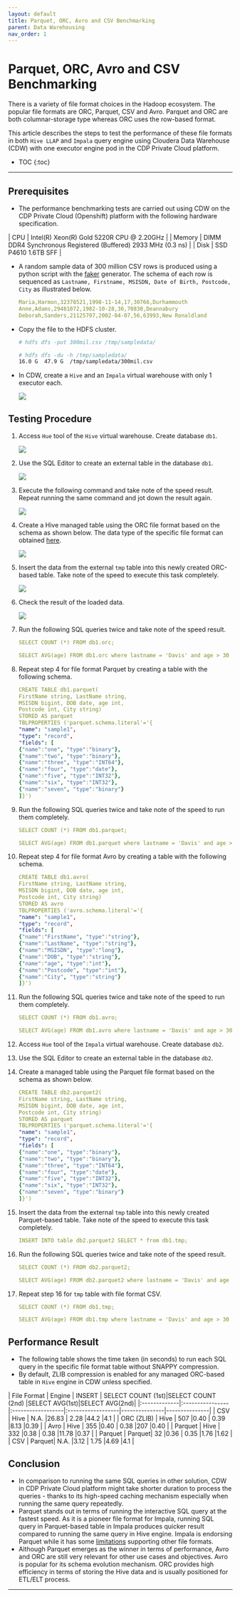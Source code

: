 ```yaml
---
layout: default
title: Parquet, ORC, Avro and CSV Benchmarking
parent: Data Warehousing
nav_order: 1
---
```


# Parquet, ORC, Avro and CSV Benchmarking

There is a variety of file format choices in the Hadoop ecosystem. The popular file formats are ORC, Parquet, CSV and Avro. Parquet and ORC are both columnar-storage type whereas ORC uses the row-based format.

This article describes the steps to test the performance of these file formats in both `Hive LLAP` and `Impala` query engine using Cloudera Data Warehouse (CDW) with one executor engine pod in the CDP Private Cloud platform.

- TOC
{:toc}

---
## Prerequisites

- The performance benchmarking tests are carried out using CDW on the CDP Private Cloud (Openshift) platform with the following hardware specification.

| CPU          | Intel(R) Xeon(R) Gold 5220R CPU @ 2.20GHz | 
| Memory  | DIMM DDR4 Synchronous Registered (Buffered) 2933 MHz (0.3 ns) | 
| Disk | SSD P4610 1.6TB SFF    | 


- A random sample data of 300 million CSV rows is produced using a python script with the [faker](https://faker.readthedocs.io/en/master/) generator. The schema of each row is sequenced as `Lastname, Firstname, MSISDN, Date of Birth, Postcode, City` as illustrated below.

    ```yaml
    Maria,Harmon,32378521,1998-11-14,17,30766,Durhammouth
    Anne,Adams,29481072,1982-10-28,36,70830,Deannabury
    Deborah,Sanders,21125797,2002-04-07,56,63993,New Ronaldland
    ```

- Copy the file to the HDFS cluster.

    ```bash
    # hdfs dfs -put 300mil.csv /tmp/sampledata/
    
    # hdfs dfs -du -h /tmp/sampledata/
    16.0 G  47.9 G  /tmp/sampledata/300mil.csv    
    ```

- In CDW, create a `Hive` and an `Impala` virtual warehouse with only 1 executor each.

    ![](../../assets/images/cdw/cdwfs1.png)

## Testing Procedure

1. Access `Hue` tool of the `Hive` virtual warehouse. Create database `db1`.

    ![](../../assets/images/cdw/cdwfs2.png)    
 
2. Use the SQL Editor to create an external table in the database `db1`.
 
    ![](../../assets/images/cdw/cdwfs3.png)       

3. Execute the following command and take note of the speed result. Repeat running the same command and jot down the result again.
    
    ![](../../assets/images/cdw/cdwfs4.png)
    
4. Create a Hive managed table using the ORC file format based on the schema as shown below. The data type of the specific file format can obtained [here](https://docs.cloudera.com/cdp-private-cloud-base/7.1.7/impala-reference/topics/impala-file-formats.html).
    
    ![](../../assets/images/cdw/cdwfs5.png)

5. Insert the data from the external `tmp` table into this newly created ORC-based table. Take note of the speed to execute this task completely.

    ![](../../assets/images/cdw/cdwfs6.png)
    
6. Check the result of the loaded data.    

    ![](../../assets/images/cdw/cdwfs7.png)
    

7. Run the following SQL queries twice and take note of the speed result.

    ```yaml
    SELECT COUNT (*) FROM db1.orc;   
    ```    
    
    ```yaml
    SELECT AVG(age) FROM db1.orc where lastname = 'Davis' and age > 30 and age < 40;
    ``` 
    
8. Repeat step 4 for file format Parquet by creating a table with the following schema.

    ```yaml
    CREATE TABLE db1.parquet(
    FirstName string, LastName string,    
    MSISDN bigint, DOB date, age int,
    Postcode int, City string)
    STORED AS parquet
    TBLPROPERTIES ('parquet.schema.literal'='{
    "name": "sample1",
    "type": "record",
    "fields": [
    {"name":"one", "type":"binary"},
    {"name":"two", "type":"binary"},
    {"name":"three", "type":"INT64"},
    {"name":"four", "type":"date"},
    {"name":"five", "type":"INT32"},
    {"name":"six", "type":"INT32"},
    {"name":"seven", "type":"binary"}
    ]}')
    ```

9. Run the following SQL queries twice and take note of the speed to run them completely.

    ```yaml
    SELECT COUNT (*) FROM db1.parquet;   
    ```    
    
    ```yaml
    SELECT AVG(age) FROM db1.parquet where lastname = 'Davis' and age > 30 and age < 40;
    ``` 

10. Repeat step 4 for file format Avro by creating a table with the following schema.

    ```yaml
    CREATE TABLE db1.avro(
    FirstName string, LastName string,    
    MSISDN bigint, DOB date, age int,
    Postcode int, City string)
    STORED AS avro
    TBLPROPERTIES ('avro.schema.literal'='{
    "name": "sample1",
    "type": "record",
    "fields": [
    {"name":"FirstName", "type":"string"},
    {"name":"LastName", "type":"string"},
    {"name":"MSISDN", "type":"long"},
    {"name":"DOB", "type":"string"},
    {"name":"age", "type":"int"},
    {"name":"Postcode", "type":"int"},
    {"name":"City", "type":"string"}
    ]}')
    ```    

11. Run the following SQL queries twice and take note of the speed to run them completely.

    ```yaml
    SELECT COUNT (*) FROM db1.avro;
    ```    

    ```yaml
    SELECT AVG(age) FROM db1.avro where lastname = 'Davis' and age > 30 and age < 40;
    ``` 

12. Access `Hue` tool of the `Impala` virtual warehouse. Create database `db2`.
   
 
13. Use the SQL Editor to create an external table in the database `db2`.
    

14. Create a managed table using the Parquet file format based on the schema as shown below.
    
    ```yaml
    CREATE TABLE db2.parquet2(
    FirstName string, LastName string,    
    MSISDN bigint, DOB date, age int,
    Postcode int, City string)
    STORED AS parquet
    TBLPROPERTIES ('parquet.schema.literal'='{
    "name": "sample1",
    "type": "record",
    "fields": [
    {"name":"one", "type":"binary"},
    {"name":"two", "type":"binary"},
    {"name":"three", "type":"INT64"},
    {"name":"four", "type":"date"},
    {"name":"five", "type":"INT32"},
    {"name":"six", "type":"INT32"},
    {"name":"seven", "type":"binary"}
    ]}')
    ```    

15. Insert the data from the external `tmp` table into this newly created Parquet-based table. Take note of the speed to execute this task completely.

    ```yaml
    INSERT INTO table db2.parquet2 SELECT * from db1.tmp;  
    ```    
    
16. Run the following SQL queries twice and take note of the speed result.

    ```yaml
    SELECT COUNT (*) FROM db2.parquet2;   
    ```    
    
    ```yaml
    SELECT AVG(age) FROM db2.parquet2 where lastname = 'Davis' and age > 30 and age < 40;
    ``` 
    
17. Repeat step 16 for `tmp` table with file format CSV.

    ```yaml
    SELECT COUNT (*) FROM db1.tmp;   
    ```    
    
    ```yaml
    SELECT AVG(age) FROM db1.tmp where lastname = 'Davis' and age > 30 and age < 40;
    ``` 
    
## Performance Result

- The following table shows the time taken (in seconds) to run each SQL query in the specific file format table without SNAPPY compression.
- By default, ZLIB compression is enabled for any managed ORC-based table in `Hive` engine in CDW unless specified.


| File Format  | Engine | INSERT | SELECT COUNT (1st)|SELECT COUNT (2nd) |SELECT AVG(1st)|SELECT AVG(2nd)|
|:-------------|:----------------|:------------------|:------------------|---------------|---------------|
| CSV          | Hive   | N.A.   |26.83              | 2.28              |44.2           |4.1            |
| ORC (ZLIB)   | Hive   | 507    |0.40               | 0.39              |8.13           |0.39           | 
| Avro         | Hive   | 355    |0.40               | 0.38              |207            |0.40           |
| Parquet      | Hive   | 332    |0.38               | 0.38              |11.78          |0.37           |
| Parquet      | Parquet| 32     |0.36               | 0.35              |1.76           |1.62           |
| CSV          | Parquet| N.A.   |3.12               | 1.75              |4.69           |4.1            |

## Conclusion

- In comparison to running the same SQL queries in other solution, CDW in CDP Private Cloud platform might take shorter duration to process the queries - thanks to its high-speed caching mechanism especially when running the same query repeatedly.
- Parquet stands out in terms of running the interactive SQL query at the fastest speed. As it is a pioneer file format for Impala, running SQL query in Parquet-based table in Impala produces quicker result compared to running the same query in Hive engine. Impala is endorsing Parquet while it has some [limitations](https://impala.apache.org/docs/build/html/topics/impala_file_formats.html) supporting other file formats.
- Although Parquet emerges as the winner in terms of performance, Avro and ORC are still very relevant for other use cases and objectives. Avro is popular for its schema evolution mechanism. ORC provides high efficiency in terms of storing the Hive data and is usually positioned for ETL/ELT process.

---